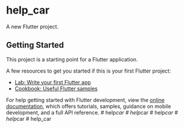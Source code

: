 # help_car

A new Flutter project.

## Getting Started

This project is a starting point for a Flutter application.

A few resources to get you started if this is your first Flutter project:

- [Lab: Write your first Flutter app](https://docs.flutter.dev/get-started/codelab)
- [Cookbook: Useful Flutter samples](https://docs.flutter.dev/cookbook)

For help getting started with Flutter development, view the
[online documentation](https://docs.flutter.dev/), which offers tutorials,
samples, guidance on mobile development, and a full API reference.
#   h e l p _ c a r  
 #   h e l p _ c a r  
 #   h e l p _ c a r  
 #   h e l p _ c a r  
 #   h e l p _ c a r  
 